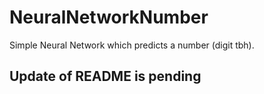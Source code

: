 # NeuralNetworkNumber
 Simple Neural Network which predicts a number (digit tbh).

## Update of README is pending
